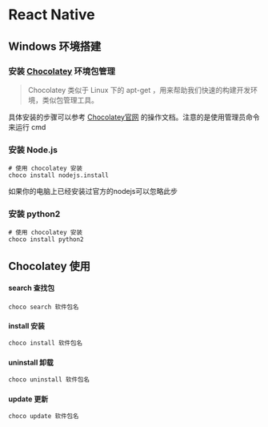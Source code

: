 # React Native

## Windows 环境搭建

### 安装 [Chocolatey](https://chocolatey.org/) 环境包管理

> Chocolatey 类似于 Linux 下的 apt-get ，用来帮助我们快速的构建开发环境，类似包管理工具。

具体安装的步骤可以参考 [Chocolatey官网](https://chocolatey.org/) 的操作文档。注意的是使用管理员命令来运行 cmd

### 安装 Node.js

```shell
# 使用 chocolatey 安装
choco install nodejs.install
```

如果你的电脑上已经安装过官方的nodejs可以忽略此步

### 安装 python2

```shell
# 使用 chocolatey 安装
choco install python2
```



## Chocolatey 使用

#### search 查找包

```shell
choco search 软件包名
```

#### install 安装

```sh
choco install 软件包名
```

#### uninstall 卸载

```sh
choco uninstall 软件包名
```

#### update 更新

```sh
choco update 软件包名
```

